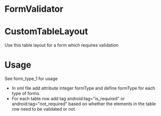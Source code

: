 FormValidator
=============

CustomTableLayout 
=================
Use this table layout for a form which requires validation

Usage
=====	
See form_type_1 for usage
- In xml file add attribute integer formType and define formType for each type of forms.
- For each table row add tag android:tag="is_required" or android:tag="not_required" based on 
whether the elements in the table row need to be validated or not.
